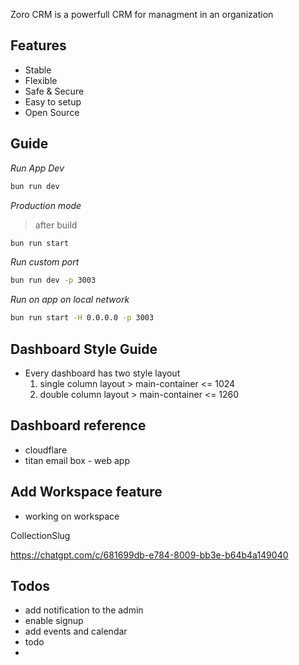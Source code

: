 Zoro CRM is a powerfull CRM for managment in an organization

## Features

- Stable
- Flexible
- Safe & Secure
- Easy to setup
- Open Source

## Guide 

*Run App Dev*

```sh
bun run dev
```

*Production mode*

> after build

```sh
bun run start
```

*Run custom port*

```sh
bun run dev -p 3003
```

*Run on app on local network*

```sh
bun run start -H 0.0.0.0 -p 3003
```

## Dashboard Style Guide

- Every dashboard has two style layout
  1. single column layout > main-container <= 1024
  2. double column layout > main-container <= 1260

## Dashboard reference

- cloudflare
- titan email box - web app

## Add Workspace feature

- working on workspace

CollectionSlug 

https://chatgpt.com/c/681699db-e784-8009-bb3e-b64b4a149040


## Todos

- add notification to the admin
- enable signup
- add events and calendar
- todo
- 

